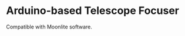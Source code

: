 Arduino-based Telescope Focuser
===============================

Compatible with Moonlite software.
